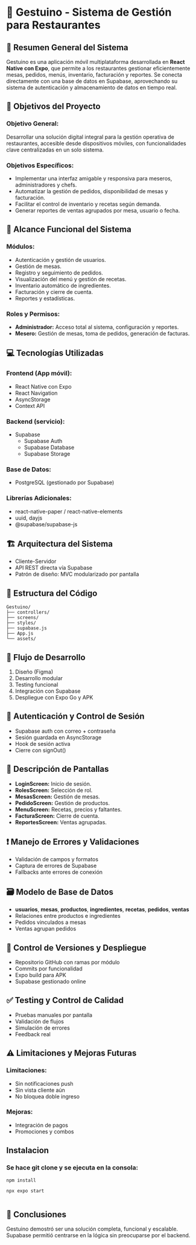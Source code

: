 # 📌 Gestuino - Sistema de Gestión para Restaurantes

## 📝 Resumen General del Sistema
Gestuino es una aplicación móvil multiplataforma desarrollada en **React Native con Expo**, que permite a los restaurantes gestionar eficientemente mesas, pedidos, menús, inventario, facturación y reportes. Se conecta directamente con una base de datos en Supabase, aprovechando su sistema de autenticación y almacenamiento de datos en tiempo real.

## 🎯 Objetivos del Proyecto

### Objetivo General:
Desarrollar una solución digital integral para la gestión operativa de restaurantes, accesible desde dispositivos móviles, con funcionalidades clave centralizadas en un solo sistema.

### Objetivos Específicos:
- Implementar una interfaz amigable y responsiva para meseros, administradores y chefs.
- Automatizar la gestión de pedidos, disponibilidad de mesas y facturación.
- Facilitar el control de inventario y recetas según demanda.
- Generar reportes de ventas agrupados por mesa, usuario o fecha.

## 📌 Alcance Funcional del Sistema

### Módulos:
- Autenticación y gestión de usuarios.
- Gestión de mesas.
- Registro y seguimiento de pedidos.
- Visualización del menú y gestión de recetas.
- Inventario automático de ingredientes.
- Facturación y cierre de cuenta.
- Reportes y estadísticas.

### Roles y Permisos:
- **Administrador:** Acceso total al sistema, configuración y reportes.
- **Mesero:** Gestión de mesas, toma de pedidos, generación de facturas.
## 💻 Tecnologías Utilizadas

### Frontend (App móvil):
- React Native con Expo
- React Navigation
- AsyncStorage
- Context API

### Backend (servicio):
- Supabase
  - Supabase Auth
  - Supabase Database
  - Supabase Storage

### Base de Datos:
- PostgreSQL (gestionado por Supabase)

### Librerías Adicionales:
- react-native-paper / react-native-elements
- uuid, dayjs
- @supabase/supabase-js

## 🏗 Arquitectura del Sistema
- Cliente-Servidor
- API REST directa vía Supabase
- Patrón de diseño: MVC modularizado por pantalla

## 📁 Estructura del Código

```
Gestuino/
├── controllers/
├── screens/
├── styles/
├── supabase.js
├── App.js
└── assets/
```

## 🔄 Flujo de Desarrollo
1. Diseño (Figma)
2. Desarrollo modular
3. Testing funcional
4. Integración con Supabase
5. Despliegue con Expo Go y APK

## 🔐 Autenticación y Control de Sesión
- Supabase auth con correo + contraseña
- Sesión guardada en AsyncStorage
- Hook de sesión activa
- Cierre con signOut()

## 🧭 Descripción de Pantallas

- **LoginScreen:** Inicio de sesión.
- **RolesScreen:** Selección de rol.
- **MesasScreen:** Gestión de mesas.
- **PedidoScreen:** Gestión de productos.
- **MenuScreen:** Recetas, precios y faltantes.
- **FacturaScreen:** Cierre de cuenta.
- **ReportesScreen:** Ventas agrupadas.

## ❗ Manejo de Errores y Validaciones
- Validación de campos y formatos
- Captura de errores de Supabase
- Fallbacks ante errores de conexión

## 🗃 Modelo de Base de Datos

- **usuarios**, **mesas**, **productos**, **ingredientes**, **recetas**, **pedidos**, **ventas**
- Relaciones entre productos e ingredientes
- Pedidos vinculados a mesas
- Ventas agrupan pedidos

## 🚀 Control de Versiones y Despliegue
- Repositorio GitHub con ramas por módulo
- Commits por funcionalidad
- Expo build para APK
- Supabase gestionado online

## ✅ Testing y Control de Calidad
- Pruebas manuales por pantalla
- Validación de flujos
- Simulación de errores
- Feedback real

## ⚠️ Limitaciones y Mejoras Futuras

### Limitaciones:
- Sin notificaciones push
- Sin vista cliente aún
- No bloquea doble ingreso

### Mejoras:
- Integración de pagos
- Promociones y combos

## Instalacion

### Se hace git clone y se ejecuta en la consola:

```
npm install

npx expo start 


```


## 🧩 Conclusiones
Gestuino demostró ser una solución completa, funcional y escalable. Supabase permitió centrarse en la lógica sin preocuparse por el backend.
